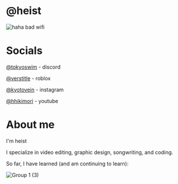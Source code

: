 # @heist
![haha bad wifi]([https://i.pinimg.com/736x/bd/63/1e/bd631e7f67f681a765f2ed961f0e7786.jpg](https://i.pinimg.com/736x/1c/01/00/1c010081cc6c5a1933fc042991f360d7.jpg))


# Socials
[@tokyoswim](https://discordapp.com/users/957499162033811487) - discord

[@verstitle](https://www.roblox.com/users/4666088653/profile) - roblox

[@kyotovein](https://www.instagram.com/kyotovein/) - instagram

[@hhikimori](https://www.youtube.com/@hhikimori) - youtube


# About me
I'm heist

I specialize in video editing, graphic design, songwriting, and coding.

So far, I have learned (and am continuing to learn):




![Group 1 (3)](https://github.com/heistrunsyou/heistrunsyou/assets/154766120/54f1dab0-9d11-43b9-9c02-9a2a38a5abc2)

